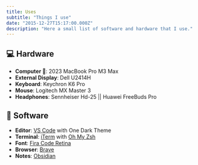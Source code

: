 ```yaml
---
title: Uses
subtitle: "Things I use"
date: "2015-12-27T15:17:00.000Z"
description: "Here a small list of software and hardware that I use."
---
```


## 💻 Hardware

- **Computer **: 2023 MacBook Pro M3 Max
- **External Display**: Dell U2414H
- **Keyboard**: Keychron K6 Pro
- **Mouse**: Logitech MX Master 3
- **Headphones**: Sennheiser Hd-25 || Huawei FreeBuds Pro

## 📀 Software

- **Editor**: [VS Code](https://code.visualstudio.com) with One Dark Theme
- **Terminal**: [iTerm](http://iterm2.com/) with [Oh My Zsh](https://github.com/ohmyzsh/ohmyzsh)
- **Font**: [Fira Code Retina](https://www.google.com/search?client=safari&rls=en&q=Fira+Code+Retina&ie=UTF-8&oe=UTF-8)
- **Browser**: [Brave](https://brave.com/)
- **Notes**: [Obsidian](https://obsidian.md/)
